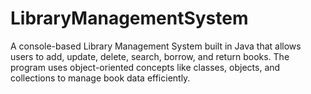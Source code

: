 # LibraryManagementSystem
A console-based Library Management System built in Java that allows users to add, update, delete, search, borrow, and return books. The program uses object-oriented concepts like classes, objects, and collections to manage book data efficiently.
